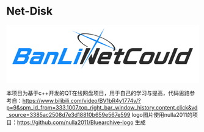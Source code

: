 # Net-Disk
![NetLogo](https://github.com/BanLi-Official/Net-Disk/blob/main/ProjectNetDisk/logo.png)

  本项目为基于c++开发的QT在线网盘项目，用于自己的学习与提高，代码思路参考自：https://www.bilibili.com/video/BV1bR4y1774v/?p=9&spm_id_from=333.1007.top_right_bar_window_history.content.click&vd_source=3385ac2508d7e3d18810b659e567e599
  logo图片使用nulla2011的项目：https://github.com/nulla2011/Bluearchive-logo  生成

